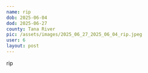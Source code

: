 ```yaml
---
name: rip
dob: 2025-06-04
dod: 2025-06-27
county: Tana River
pic: /assets/images/2025_06_27_2025_06_04_rip.jpeg
user: 6
layout: post
---
```

<p class='py-2'></p><p class='py-2'></p><p class='py-2'></p><p class='py-2'>rip</p>
